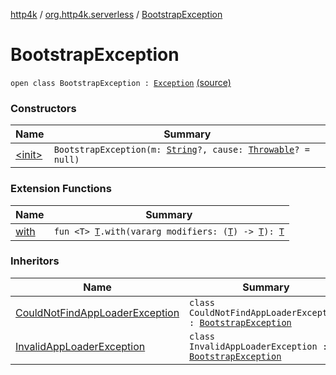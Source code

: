 [http4k](../../index.md) / [org.http4k.serverless](../index.md) / [BootstrapException](./index.md)

# BootstrapException

`open class BootstrapException : `[`Exception`](https://kotlinlang.org/api/latest/jvm/stdlib/kotlin/-exception/index.html) [(source)](https://github.com/http4k/http4k/blob/master/http4k-serverless-lambda/src/main/kotlin/org/http4k/serverless/BootstrapAppLoader.kt#L6)

### Constructors

| Name | Summary |
|---|---|
| [&lt;init&gt;](-init-.md) | `BootstrapException(m: `[`String`](https://kotlinlang.org/api/latest/jvm/stdlib/kotlin/-string/index.html)`?, cause: `[`Throwable`](https://kotlinlang.org/api/latest/jvm/stdlib/kotlin/-throwable/index.html)`? = null)` |

### Extension Functions

| Name | Summary |
|---|---|
| [with](../../org.http4k.core/with.md) | `fun <T> `[`T`](../../org.http4k.core/with.md#T)`.with(vararg modifiers: (`[`T`](../../org.http4k.core/with.md#T)`) -> `[`T`](../../org.http4k.core/with.md#T)`): `[`T`](../../org.http4k.core/with.md#T) |

### Inheritors

| Name | Summary |
|---|---|
| [CouldNotFindAppLoaderException](../-could-not-find-app-loader-exception/index.md) | `class CouldNotFindAppLoaderException : `[`BootstrapException`](./index.md) |
| [InvalidAppLoaderException](../-invalid-app-loader-exception/index.md) | `class InvalidAppLoaderException : `[`BootstrapException`](./index.md) |
